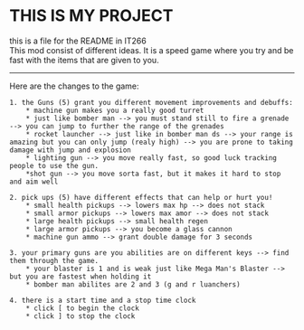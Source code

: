THIS IS MY PROJECT
=================

this is a file for the README in IT266  
This mod consist of different ideas. It is a speed game where you try and be fast with the items that are given to you.

---

Here are the changes to the game:

    1. the Guns (5) grant you different movement improvements and debuffs:
        * machine gun makes you a really good turret  
        * just like bomber man --> you must stand still to fire a grenade --> you can jump to further the range of the grenades
        * rocket launcher --> just like in bomber man ds --> your range is amazing but you can only jump (realy high) --> you are prone to taking damage with jump and explosion
        * lighting gun --> you move really fast, so good luck tracking people to use the gun.
        *shot gun --> you move sorta fast, but it makes it hard to stop and aim well

    2. pick ups (5) have different effects that can help or hurt you!
        * small health pickups --> lowers max hp --> does not stack
        * small armor pickups --> lowers max amor --> does not stack
        * large health pickups --> small health regen
        * large armor pickups --> you become a glass cannon
        * machine gun ammo --> grant double damage for 3 seconds  

    3. your primary guns are you abilities are on different keys --> find them through the game.
        * your blaster is 1 and is weak just like Mega Man's Blaster --> but you are fastest when holding it
        * bomber man abilites are 2 and 3 (g and r luanchers)

    4. there is a start time and a stop time clock
        * click [ to begin the clock
        * click ] to stop the clock

